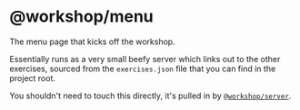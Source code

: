 # @workshop/menu

The menu page that kicks off the workshop.

Essentially runs as a very small beefy server which links out to the other
exercises, sourced from the `exercises.json` file that you can find in
the project root.

You shouldn't need to touch this directly, it's pulled in by
[`@workshop/server`](../server).
